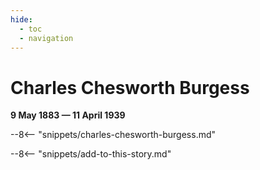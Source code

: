 ```yaml
---
hide:
  - toc
  - navigation 
---
```


# Charles Chesworth Burgess

**9 May 1883 — 11 April 1939**

--8<-- "snippets/charles-chesworth-burgess.md"

--8<-- "snippets/add-to-this-story.md"